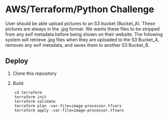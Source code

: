 # AWS/Terraform/Python Challenge


User should be able upload pictures to an S3 bucket (Bucket_A). These pictures are always in the .jpg format. We wants these files to be stripped from any exif metadata before being shown on their website. The following system will retrieve .jpg files when they are uploaded to the S3 Bucket_A, removes any exif metadata, and saves them to another S3 Bucket_B.

## Deploy

1. Clone this repository

2. Build
```
    cd terraform
    terraform init
    terraform validate
    terraform plan -var-file=image-processor.tfvars
    terraform apply -var-file=image-processor.tfvars
```
